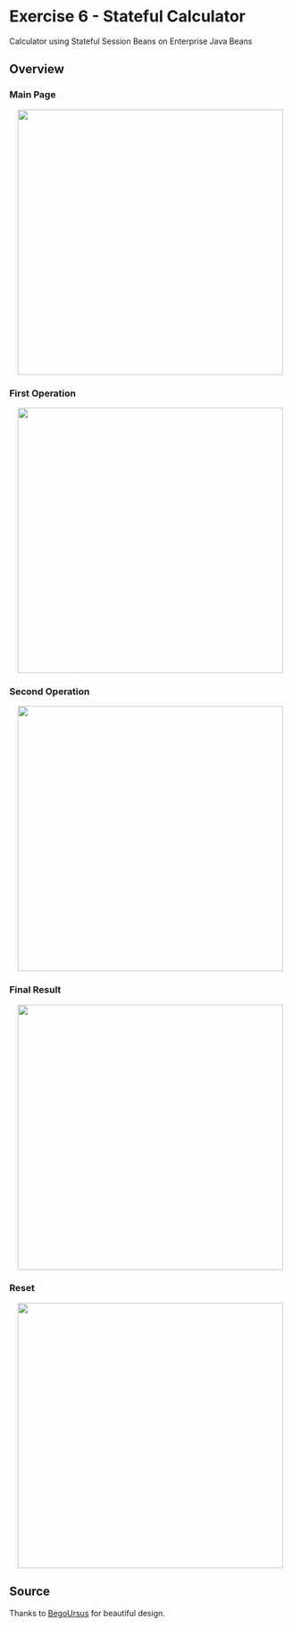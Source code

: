 # Exercise 6 - Stateful Calculator
Calculator using Stateful Session Beans on Enterprise Java Beans

## Overview
### Main Page
<p align='center'>
<img src='https://raw.githubusercontent.com/rizqialfani01/ejb-stateful-calc/master/index.png' width='475'>
</p>

### First Operation
<p align='center'>
<img src='https://raw.githubusercontent.com/rizqialfani01/ejb-stateful-calc/master/first-op.png' width='475'>
</p>

### Second Operation
<p align='center'>
<img src='https://raw.githubusercontent.com/rizqialfani01/ejb-stateful-calc/master/second-op.png' width='475'>
</p>

### Final Result
<p align='center'>
<img src='https://raw.githubusercontent.com/rizqialfani01/ejb-stateful-calc/master/final-result.png' width='475'>
</p>

### Reset
<p align='center'>
<img src='https://raw.githubusercontent.com/rizqialfani01/ejb-stateful-calc/master/reset.png' width='475'>
</p>

## Source
Thanks to [BegoUrsus](https://github.com/BegoUrsus/calculadora-bt) for beautiful design.